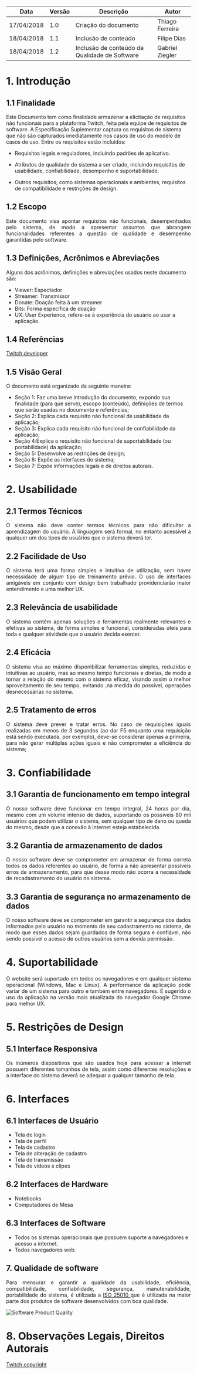 Data|Versão|Descrição|Autor
-----|------|---------|-------
17/04/2018|1.0|Criação do documento|Thiago Ferreira|
18/04/2018|1.1|Inclusão de conteúdo|Filipe Dias|
18/04/2018|1.2|Inclusão de conteúdo de Qualidade de Software|Gabriel Ziegler|

<h1> 1. Introdução </h1>

## 1.1 Finalidade

Este Documento tem como finalidade armazenar a elicitação de requisítos não funcionais para a plataforma Twitch, feita pela equipe de requisitos de software.
A Especificação Suplementar captura os requisitos de sistema que não são capturados imediatamente nos casos de uso do modelo de casos de uso. Entre os requisitos estão incluídos:

* Requisitos legais e reguladores, incluindo padrões de aplicativo.

* Atributos de qualidade do sistema a ser criado, incluindo requisitos de usabilidade, confiabilidade, desempenho e suportabilidade.

* Outros requisitos, como sistemas operacionais e ambientes, requisitos de compatibilidade e restrições de design.

<h2> 1.2 Escopo </h2>

<p align="justify">Este documento visa apontar requisitos não funcionais, desempenhados pelo sistema, de modo a apresentar assuntos que abrangem funcionalidades referentes a questão de qualidade e desempenho garantidas pelo software. </p>

<h2> 1.3 Definições, Acrônimos e Abreviações </h2>

Alguns dos acrônimos, definições e abreviações usados neste documento são:

* Viewer: Espectador
* Streamer: Transmissor
* Donate: Doação feita à um streamer
* Bits: Forma específica de doação
* UX: User Experience, refere-se à experiência do usuário ao usar a aplicação.

<h2> 1.4 Referências </h2>

[Twitch developer](https://dev.twitch.tv/)

<h2> 1.5 Visão Geral </h2>
<p align="justify">O documento está organizado da seguinte maneira:</p>
<ul>
    <li> Seção 1: Faz uma breve introdução do documento, expondo sua finalidade (para que serve), escopo (conteúdo), definições de termos que serão usadas no documento e referências; </li>
   <li>Seção 2: Explica cada requisito não funcional de usabilidade da aplicação;</li>
   <li>Seção 3: Explica cada requisito não funcional de confiabilidade da aplicação;</li>
   <li>Seção 4:Explica o requisito não funcional de suportabilidade (ou portabilidade) da aplicação;</li>
   <li>Seção 5: Desenvolve as restrições de design;</li>
   <li>Seção 6: Expõe as interfaces do sistema;</li>
   <li>Seção 7: Expõe informações legais e de direitos autorais.</li>
</ul>

<h1> 2. Usabilidade </h1>

<h2> 2.1 Termos Técnicos </h2>

<p align="justify"> O sistema não deve conter termos técnicos para não dificultar a aprendizagem do usuário. A linguagem será formal, no entanto acessível a qualquer um dos tipos de usuários que o sistema deverá ter.</p>

<h2> 2.2 Facilidade de Uso </h2>

<p align="justify">O sistema terá uma forma simples e intuitiva de utilização, sem haver necessidade de algum tipo de treinamento prévio. O uso de interfaces amigáveis em conjunto com design bem trabalhado providenciarão maior entendimento e uma melhor UX.</p>

<h2> 2.3 Relevância de usabilidade </h2>

<p align="justify">O sistema contém apenas soluções e ferramentas realmente relevantes e efetivas ao sistema, de forma simples e funcional, consideradas úteis para toda e qualquer atividade que o usuário decida exercer.</p>

<h2> 2.4 Eficácia </h2>
<p align="justify">O sistema visa ao máximo disponibilizar ferramentas simples, reduzidas e intuitivas ao usuário, mas ao mesmo tempo funcionais e diretas, de modo a tornar a relação do mesmo com o sistema eficaz, visando assim o melhor aproveitamento de seu tempo, evitando ,na medida do possível, operações desnecessárias no sistema.</p>

<h2> 2.5 Tratamento de erros </h2>

<p align="justify">O sistema deve prever e tratar erros. No caso de requisições iguais realizadas em menos de 3 segundos (ao dar F5 enquanto uma requisição está sendo executada, por exemplo), deve-se considerar apenas a primeira, para não gerar múltiplas ações iguais e não comprometer a eficiência do sistema;</p>

<h1> 3. Confiabilidade </h1>

<h2> 3.1 Garantia de funcionamento em tempo integral </h2>
<p align="justify">O nosso software deve funcionar em tempo integral, 24 horas por dia, mesmo com um volume intenso de dados, suportando os possíveis 80 mil usuários que podem utilizar o sistema, sem qualquer tipo de dano ou queda do mesmo, desde que a conexão à internet esteja estabelecida. </p>

<h2> 3.2 Garantia de armazenamento de dados </h2>
<p align="justify">O nosso software deve se comprometer em armazenar de forma correta todos os dados referentes ao usuário, de forma a não apresentar possíveis erros de armazenamento, para que desse modo não ocorra a necessidade de recadastramento do usuário no sistema. </p>

<h2> 3.3 Garantia de segurança no armazenamento de dados </h2>
<p align="justify">O nosso software deve se comprometer em garantir a segurança dos dados informados pelo usuário no momento de seu cadastramento no sistema, de modo que esses dados sejam guardados de forma segura e confiável, não sendo possível o acesso de outros usuários sem a devida permissão.</p>

<h1> 4. Suportabilidade </h1>
<p align="justify">O website será suportado em todos os navegadores e em qualquer sistema operacional (Windows, Mac e Linux). A performance da aplicação pode variar de um sistema para outro e também entre navegadores. É sugerido o uso da aplicação na versão mais atualizada do navegador Google Chrome para melhor UX.</p>
<h1> 5. Restrições de Design </h1>

<h2> 5.1 Interface Responsiva </h2>

<p align="justify">Os inúmeros dispositivos que são usados hoje para acessar a internet possuem diferentes tamanhos de tela, assim como diferentes resoluções e a  interface do sistema deverá se adequar a qualquer tamanho de tela.</p>

<h1> 6. Interfaces </h1>

<h2> 6.1 Interfaces de Usuário </h2>

* Tela de login
* Tela de perfil
* Tela de cadastro
* Tela de alteração de cadastro
* Tela de transmissão
* Tela de vídeos e clipes

<h2> 6.2 Interfaces de Hardware </h2>

* Notebooks
* Computadores de Mesa

<h2> 6.3 Interfaces de Software </h2>

* Todos os sistemas operacionais que possuem suporte a navegadores e acesso a internet.
* Todos navegadores web.

<h2> 7. Qualidade de software </h2>

<p align="justify">
Para mensurar e garantir a qualidade da usabilidade, eficiência, compatibilidade, confiabilidade, segurança, manutenabilidade, portabilidade do sistema, é utilizada a
<a href="http://iso25000.com/index.php/en/iso-25000-standards/iso-25010?limit=3&start=3")>
ISO 25010
</a>
que é utilizada na maior parte dos produtos de software desenvolvidos com boa qualidade.
</p>

![Software Product Quality ](http://iso25000.com/images/figures/en/iso25010.png)

<h1> 8. Observações Legais, Direitos Autorais </h1>

[Twitch copyright](https://www.twitch.tv/p/legal/dmca-guidelines/)